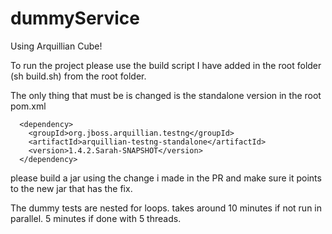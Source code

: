 # dummyService

Using Arquillian Cube!

To run the project please use the build script I have added in the root folder (sh build.sh) from the root folder. 

The only thing that must be is changed is the standalone version in the root pom.xml


      <dependency>
        <groupId>org.jboss.arquillian.testng</groupId>
        <artifactId>arquillian-testng-standalone</artifactId>
        <version>1.4.2.Sarah-SNAPSHOT</version>
      </dependency>

please build a jar using the change i made in the PR and make sure it points to the new jar that has the fix.  

The dummy tests are nested for loops. takes around 10 minutes if not run in parallel. 5 minutes if done with 5 threads. 
